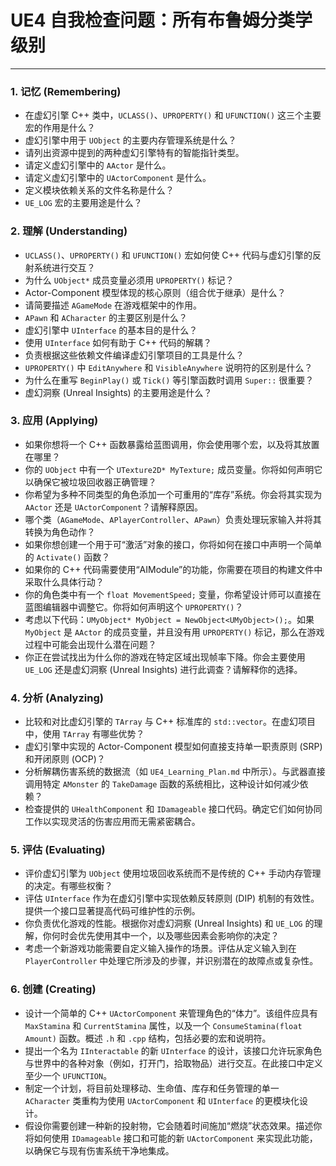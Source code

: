 # UE4 自我检查问题：所有布鲁姆分类学级别

---

### 1. 记忆 (Remembering)

*   在虚幻引擎 C++ 类中，`UCLASS()`、`UPROPERTY()` 和 `UFUNCTION()` 这三个主要宏的作用是什么？
*   虚幻引擎中用于 `UObject` 的主要内存管理系统是什么？
*   请列出资源中提到的两种虚幻引擎特有的智能指针类型。
*   请定义虚幻引擎中的 `AActor` 是什么。
*   请定义虚幻引擎中的 `UActorComponent` 是什么。
*   定义模块依赖关系的文件名称是什么？
*   `UE_LOG` 宏的主要用途是什么？

### 2. 理解 (Understanding)

*   `UCLASS()`、`UPROPERTY()` 和 `UFUNCTION()` 宏如何使 C++ 代码与虚幻引擎的反射系统进行交互？
*   为什么 `UObject*` 成员变量必须用 `UPROPERTY()` 标记？
*   Actor-Component 模型体现的核心原则（组合优于继承）是什么？
*   请简要描述 `AGameMode` 在游戏框架中的作用。
*   `APawn` 和 `ACharacter` 的主要区别是什么？
*   虚幻引擎中 `UInterface` 的基本目的是什么？
*   使用 `UInterface` 如何有助于 C++ 代码的解耦？
*   负责根据这些依赖文件编译虚幻引擎项目的工具是什么？
*   `UPROPERTY()` 中 `EditAnywhere` 和 `VisibleAnywhere` 说明符的区别是什么？
*   为什么在重写 `BeginPlay()` 或 `Tick()` 等引擎函数时调用 `Super::` 很重要？
*   虚幻洞察 (Unreal Insights) 的主要用途是什么？

### 3. 应用 (Applying)

*   如果你想将一个 C++ 函数暴露给蓝图调用，你会使用哪个宏，以及将其放置在哪里？
*   你的 `UObject` 中有一个 `UTexture2D* MyTexture;` 成员变量。你将如何声明它以确保它被垃圾回收器正确管理？
*   你希望为多种不同类型的角色添加一个可重用的“库存”系统。你会将其实现为 `AActor` 还是 `UActorComponent`？请解释原因。
*   哪个类（`AGameMode`、`APlayerController`、`APawn`）负责处理玩家输入并将其转换为角色动作？
*   如果你想创建一个用于可“激活”对象的接口，你将如何在接口中声明一个简单的 `Activate()` 函数？
*   如果你的 C++ 代码需要使用“AIModule”的功能，你需要在项目的构建文件中采取什么具体行动？
*   你的角色类中有一个 `float MovementSpeed;` 变量，你希望设计师可以直接在蓝图编辑器中调整它。你将如何声明这个 `UPROPERTY()`？
*   考虑以下代码：`UMyObject* MyObject = NewObject<UMyObject>();`。如果 `MyObject` 是 `AActor` 的成员变量，并且没有用 `UPROPERTY()` 标记，那么在游戏过程中可能会出现什么潜在问题？
*   你正在尝试找出为什么你的游戏在特定区域出现帧率下降。你会主要使用 `UE_LOG` 还是虚幻洞察 (Unreal Insights) 进行此调查？请解释你的选择。

### 4. 分析 (Analyzing)

*   比较和对比虚幻引擎的 `TArray` 与 C++ 标准库的 `std::vector`。在虚幻项目中，使用 `TArray` 有哪些优势？
*   虚幻引擎中实现的 Actor-Component 模型如何直接支持单一职责原则 (SRP) 和开闭原则 (OCP)？
*   分析解耦伤害系统的数据流（如 `UE4_Learning_Plan.md` 中所示）。与武器直接调用特定 `AMonster` 的 `TakeDamage` 函数的系统相比，这种设计如何减少依赖？
*   检查提供的 `UHealthComponent` 和 `IDamageable` 接口代码。确定它们如何协同工作以实现灵活的伤害应用而无需紧密耦合。

### 5. 评估 (Evaluating)

*   评价虚幻引擎为 `UObject` 使用垃圾回收系统而不是传统的 C++ 手动内存管理的决定。有哪些权衡？
*   评估 `UInterface` 作为在虚幻引擎中实现依赖反转原则 (DIP) 机制的有效性。提供一个接口显著提高代码可维护性的示例。
*   你负责优化游戏的性能。根据你对虚幻洞察 (Unreal Insights) 和 `UE_LOG` 的理解，你何时会优先使用其中一个，以及哪些因素会影响你的决定？
*   考虑一个新游戏功能需要自定义输入操作的场景。评估从定义输入到在 `PlayerController` 中处理它所涉及的步骤，并识别潜在的故障点或复杂性。

### 6. 创建 (Creating)

*   设计一个简单的 C++ `UActorComponent` 来管理角色的“体力”。该组件应具有 `MaxStamina` 和 `CurrentStamina` 属性，以及一个 `ConsumeStamina(float Amount)` 函数。概述 `.h` 和 `.cpp` 结构，包括必要的宏和说明符。
*   提出一个名为 `IInteractable` 的新 `UInterface` 的设计，该接口允许玩家角色与世界中的各种对象（例如，打开门，拾取物品）进行交互。在此接口中定义至少一个 `UFUNCTION`。
*   制定一个计划，将目前处理移动、生命值、库存和任务管理的单一 `ACharacter` 类重构为使用 `UActorComponent` 和 `UInterface` 的更模块化设计。
*   假设你需要创建一种新的投射物，它会随着时间施加“燃烧”状态效果。描述你将如何使用 `IDamageable` 接口和可能的新 `UActorComponent` 来实现此功能，以确保它与现有伤害系统干净地集成。

